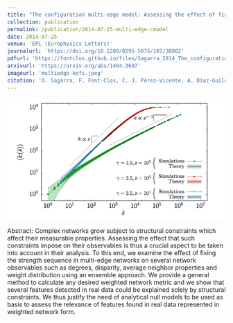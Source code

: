 ```yaml
---
title: "The configuration multi-edge model: Assessing the effect of fixing node strengths on weighted network magnitudes"
collection: publication
permalink: /publication/2014-07-25-multi-edge-cmodel
date: 2014-07-25
venue: 'EPL (Europhysics Letters)'
journalurl: 'https://doi.org/10.1209/0295-5075/107/38002'
pdfurl: 'https://fontclos.github.io/files/Sagarra_2014_The_configuration_multiedge_model.pdf'
arxivurl: 'https://arxiv.org/abs/1404.3697'
imageurl: 'multiedge-kofs.jpeg'
citation: 'O. Sagarra, F. Font-Clos, C. J. Pérez-Vicente, A. Díaz-Guilera, EPL 107(3), 2014'
---
```

![image](/images/multiedge-kofs.jpeg)

Abstract: Complex networks grow subject to structural constraints which affect their measurable properties. Assessing the effect that such constraints impose on their observables is thus a crucial aspect to be taken into account in their analysis. To this end, we examine the effect of fixing the strength sequence in multi-edge networks on several network observables such as degrees, disparity, average neighbor properties and weight distribution using an ensemble approach. We provide a general method to calculate any desired weighted network metric and we show that several features detected in real data could be explained solely by structural constraints. We thus justify the need of analytical null models to be used as basis to assess the relevance of features found in real data represented in weighted network form.
